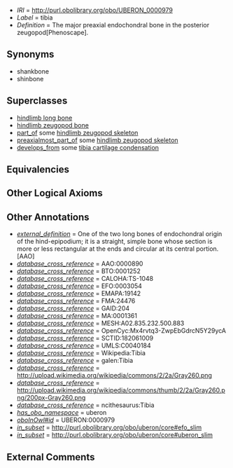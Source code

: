  * *IRI* = http://purl.obolibrary.org/obo/UBERON_0000979
 * *Label* = tibia
 * *Definition* = The major preaxial endochondral bone in the posterior zeugopod[Phenoscape].

## Synonyms

 * shankbone
 * shinbone

## Superclasses

 * [hindlimb long bone](../../UBERON/08/UBERON_0003608.md)
 * [hindlimb zeugopod bone](../../UBERON/51/UBERON_0004251.md)
 * [part_of](../../BFO/50/BFO_0000050.md) some [hindlimb zeugopod skeleton](../../UBERON/20/UBERON_0010720.md)
 * [preaxialmost_part_of](../../BSPO/13/BSPO_0001113.md) some [hindlimb zeugopod skeleton](../../UBERON/20/UBERON_0010720.md)
 * [develops_from](../../RO/02/RO_0002202.md) some [tibia cartilage condensation](../../UBERON/49/UBERON_0010849.md)

## Equivalencies


## Other Logical Axioms


## Other Annotations

 * *[external_definition](../../UBPROP/01/UBPROP_0000001.md)* = One of the two long bones of endochondral origin of the hind-epipodium; it is a straight, simple bone whose section is more or less rectangular at the ends and circular at its central portion.[AAO]
 * *[database_cross_reference](../../ef/oboInOwl#hasDbXref.md)* = AAO:0000890
 * *[database_cross_reference](../../ef/oboInOwl#hasDbXref.md)* = BTO:0001252
 * *[database_cross_reference](../../ef/oboInOwl#hasDbXref.md)* = CALOHA:TS-1048
 * *[database_cross_reference](../../ef/oboInOwl#hasDbXref.md)* = EFO:0003054
 * *[database_cross_reference](../../ef/oboInOwl#hasDbXref.md)* = EMAPA:19142
 * *[database_cross_reference](../../ef/oboInOwl#hasDbXref.md)* = FMA:24476
 * *[database_cross_reference](../../ef/oboInOwl#hasDbXref.md)* = GAID:204
 * *[database_cross_reference](../../ef/oboInOwl#hasDbXref.md)* = MA:0001361
 * *[database_cross_reference](../../ef/oboInOwl#hasDbXref.md)* = MESH:A02.835.232.500.883
 * *[database_cross_reference](../../ef/oboInOwl#hasDbXref.md)* = OpenCyc:Mx4rvtq3-ZwpEbGdrcN5Y29ycA
 * *[database_cross_reference](../../ef/oboInOwl#hasDbXref.md)* = SCTID:182061009
 * *[database_cross_reference](../../ef/oboInOwl#hasDbXref.md)* = UMLS:C0040184
 * *[database_cross_reference](../../ef/oboInOwl#hasDbXref.md)* = Wikipedia:Tibia
 * *[database_cross_reference](../../ef/oboInOwl#hasDbXref.md)* = galen:Tibia
 * *[database_cross_reference](../../ef/oboInOwl#hasDbXref.md)* = http://upload.wikimedia.org/wikipedia/commons/2/2a/Gray260.png
 * *[database_cross_reference](../../ef/oboInOwl#hasDbXref.md)* = http://upload.wikimedia.org/wikipedia/commons/thumb/2/2a/Gray260.png/200px-Gray260.png
 * *[database_cross_reference](../../ef/oboInOwl#hasDbXref.md)* = ncithesaurus:Tibia
 * *[has_obo_namespace](../../ce/oboInOwl#hasOBONamespace.md)* = uberon
 * *[oboInOwl#id](../../id/oboInOwl#id.md)* = UBERON:0000979
 * *[in_subset](../../et/oboInOwl#inSubset.md)* = http://purl.obolibrary.org/obo/uberon/core#efo_slim
 * *[in_subset](../../et/oboInOwl#inSubset.md)* = http://purl.obolibrary.org/obo/uberon/core#uberon_slim

## External Comments

